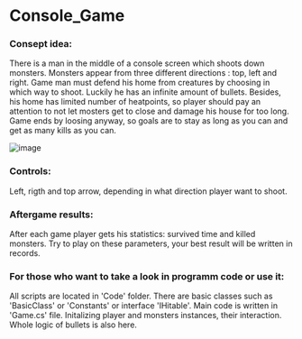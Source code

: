 # Console_Game

### Consept idea:

There is a man in the middle of a console screen which shoots down monsters.
Monsters appear from three different directions : top, left and right. Game man must defend his home from creatures by 
choosing in which way to shoot. Luckily he has an infinite amount of bullets. Besides, his home has limited number of heatpoints,
so player should pay an attеntion to not let mosters get to close and damage his house for too long.
Game ends by loosing anyway, so goals are to stay as long as you can and get as many kills as you can.


![image](https://user-images.githubusercontent.com/88631922/174169716-efad363d-aa1d-4dae-a304-196ad49cd983.png)

### Controls:

Left, rigth and top arrow, depending in what direction player want to shoot. 

### Aftergame results:

After each game player gets his statistics: survived time and killed monsters.
Try to play on these parameters, your best result will be written in records.

### For those who want to take a look in programm code or use it:

All scripts are located in 'Code' folder. There are basic classes such as 'BasicClass' or 'Constants' or interface 'IHitable'.
Main code is written in 'Game.cs' file. Initalizing player and monsters instances, their interaction. Whole logic of bullets is also here.
